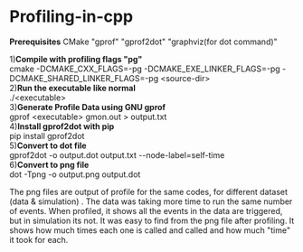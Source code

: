 # Profiling-in-cpp  

**Prerequisites** CMake "gprof" "gprof2dot" "graphviz(for dot command)"  

1)**Compile with profiling flags "pg"**  
cmake -DCMAKE_CXX_FLAGS=-pg -DCMAKE_EXE_LINKER_FLAGS=-pg -DCMAKE_SHARED_LINKER_FLAGS=-pg &lt;source-dir&gt;   
2)**Run the executable like normal**  
./&lt;executable&gt;    
3)**Generate Profile Data using GNU gprof**   
gprof &lt;executable&gt; gmon.out &gt; output.txt    
4)**Install gprof2dot with pip**    
pip install gprof2dot    
5)**Convert to dot file**  
gprof2dot -o output.dot output.txt --node-label=self-time    
6)**Convert to png file**  
dot -Tpng -o output.png output.dot   


The png files are output of profile  for the same codes, for different dataset (data & simulation) . The data was taking more time to run the same number of events. When profiled, it shows all the events in the data are triggered, but in simulation its not. It was easy to find from the png file after profiling. It shows how much times each one is called and called and how much "time"  it took for each.

